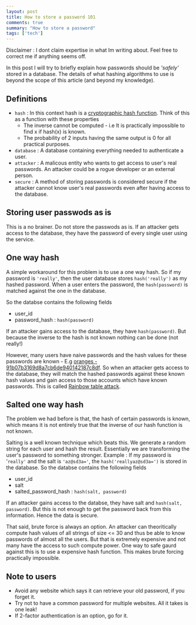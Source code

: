 ```yaml
---
layout: post
title: How to store a password 101
comments: true
summary: "How to store a password"
tags: ['tech']
---
```


Disclaimer : I dont claim expertise in what Im writing about. Feel free to correct me if anything seems off.

In this post I will try to briefly explain how passwords should be _'safely'_ stored in a database. The details of what hashing algorithms to use is beyond the scope of this article (and beyond my knowledge). 

## Definitions
- `hash` : In this context hash is a [cryptographic hash function](https://en.wikipedia.org/wiki/Cryptographic_hash_function). Think of this as a function with these properties
  - The inverse cannot be computed - i.e It is practically impossible to find x if hash(x) is known.
  - The probability of 2 inputs having the same output is 0 for all practical purposes.
- `database` : A database containing everything needed to authenticate a user. 
- `attacker` : A malicous entity who wants to get access to user's real passwords. An attacker could be a rogue developer or an external person.
- `secure` : A method of storing passwords is considered secure if the attacker cannot know user's real passwords even after having access to the database.


## Storing user passwods as is
This is a no brainer. Do not store the passwods as is. If an attacker gets access to the database, they have the password of every single user using the service.

## One way hash
A simple workaround for this problem is to use a one way hash. So if my password is `'really'`, then the user database stores `hash('really')` as my hashed password. When a user enters the password, the `hash(password)` is matched against the one in the database. 

So the databse contains the following fields

- user_id
- password_hash : `hash(password)`

If an attacker gains access to the database, they have `hash(password)`. But because the inverse to the hash is not known nothing can be done (not really!)

However, many users have naive passwords and the hash values for these passwords are known - E.g [oranges - 91b07b3169d8a7cb6de940142187c8df](https://md5hashing.net/hash/md5/91b07b3169d8a7cb6de940142187c8df). So when an attacker gets access to the database, they will match the hashed passwords against these known hash values and gain access to those accounts which have known passwords. This is called [Rainbow table attack](https://en.wikipedia.org/wiki/Rainbow_table).

## Salted one way hash 
The problem we had before is that, the hash of certain passwords is known, which means it is not entirely true that the inverse of our hash function is not known. 

Salting is a well known technique which beats this. We generate a random string for each user and hash the result. Essentially we are transforming the user's password to something stronger.
Example : If my password is '`really'` and the salt is `'az@sd3a='`, the `hash('reallyaz@sd3a=')` is stored in the database.
So the databse contains the following fields

- user_id
- salt
- salted\_password\_hash : `hash(salt, password)`

If an attacker gains access to the databse, they have salt and `hash(salt, password)`. But this is not enough to get the password back from this information. Hence the data is secure. 

That said, brute force is always an option. An attacker can theoritically compute hash values of all strings of size <= 30 and thus be able to know passwords of almost all the users. But that is extremely expensive and not many have the access to such compute power. One way to safe gaurd against this is to use a expensive hash function. This makes brute forcing practically impossible.

## Note to users
- Avoid any website which says it can retrieve your old password, if you forget it.
- Try not to have a common password for multiple websites. All it takes is one leak!
- If 2-factor authentication is an option, go for it.